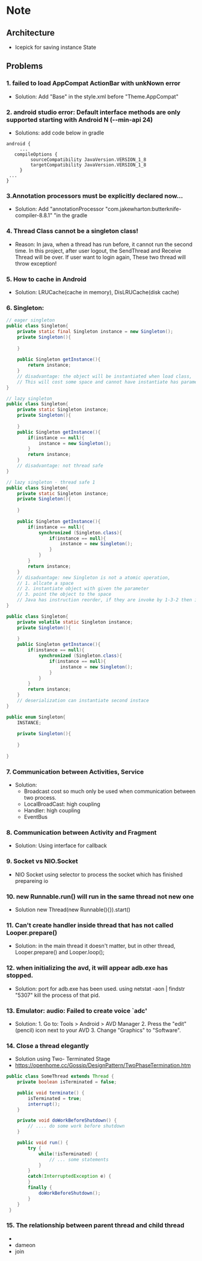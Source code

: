 # Note
## Architecture
- Icepick for saving instance State
## Problems
### 1. failed to load AppCompat ActionBar with unkNown error
- Solution: Add "Base" in the style.xml before "Theme.AppCompat"
### 2. android studio error: Default interface methods are only supported starting with Android N (--min-api 24)
- Solutions: add code below in gradle
``` 
android {
     ...
   compileOptions {
         sourceCompatibility JavaVersion.VERSION_1_8
         targetCompatibility JavaVersion.VERSION_1_8
     }
 ...
}
```
### 3.Annotation processors must be explicitly declared now...
- Solution: Add "annotationProcessor "com.jakewharton:butterknife-compiler-8.8.1" "in the gradle
### 4. Thread Class cannot be a singleton class!
- Reason: In java, when a thread has run before, it cannot run the second time.
In this project, after user logout, the SendThread and Receive Thread will be over. 
If user want to login again, These two thread will throw exception!
### 5. How to cache in Android
- Solution: LRUCache(cache in memory), DisLRUCache(disk cache) 
### 6. Singleton:
```java
// eager singleton
public class Singleton{
    private static final Singleton instance = new Singleton();
    private Singleton(){
        
    }
    
    public Singleton getInstance(){
        return instance;
    }
    // disadvantage: the object will be instantiated when load class, 
    // This will cost some space and cannot have instantiate has parameter 
}

// lazy singleton
public class Singleton{
    private static Singleton instance;
    private Singleton(){
        
    }
    public Singleton getInstance(){
        if(instance == null){
            instance = new Singleton();
        }
        return instance;
    }
    // disadvantage: not thread safe
}

// lazy singleton - thread safe 1
public class Singleton{
    private static Singleton instance;
    private Singleton(){
        
    }
    
    public Singleton getInstance(){
        if(instance == null){
            synchronized (Singleton.class){
                if(instance == null){ 
                    instance = new Singleton();
                }
            }
        }
        return instance;
    }
    // disadvantage: new Singleton is not a atomic operation,
    // 1. allcate a space
    // 2. instantiate object with given the parameter
    // 3. point the object to the space
    // Java has instruction reorder, if they are invoke by 1-3-2 then it will have null
}

public class Singleton{
    private volatile static Singleton instance;
    private Singleton(){
        
    }
    public Singleton getInstance(){
        if(instance == null){
            synchronized (Singleton.class){
                if(instance == null){
                    instance = new Singleton();
                }
            }
        }
        return instance;
    }
    // deserialization can instantiate second instace
}

public enum Singleton{
    INSTANCE;
    
    private Singleton(){
        
    }
    
}
```
### 7. Communication between Activities, Service
- Solution: 
    - Broadcast cost so much only be used when communication between two process.
    - LocalBroadCast: high coupling
    - Handler: high coupling
    - EventBus
### 8. Communication between Activity and Fragment
- Solution: Using interface for callback
### 9. Socket vs NIO.Socket
- NIO Socket using selector to process the socket which has finished prepareing io
### 10. new Runnable.run() will run in the same thread not new one 
- Solution new Thread(new Runnable(){}).start()
### 11. Can't create handler inside thread that has not called Looper.prepare()
- Solution: in the main thread it doesn't matter, but in other thread, Looper.prepare()
and Looper.loop();
### 12. when initializing the avd, it will appear adb.exe has stopped.
- Solution: port for adb.exe has been used. using netstat -aon | findstr "5307"
            kill the process of that pid.
### 13. Emulator: audio: Failed to create voice `adc'
- Solution: 1. Go to: Tools > Android > AVD Manager
            2. Press the "edit" (pencil) icon next to your AVD
            3. Change "Graphics" to "Software".
### 14. Close a thread elegantly 
- Solution using Two- Terminated Stage
- https://openhome.cc/Gossip/DesignPattern/TwoPhaseTermination.htm
```java
public class SomeThread extends Thread {
    private boolean isTerminated = false;

    public void terminate() {
        isTerminated = true;
        interrupt();
    }

    private void doWorkBeforeShutdown() {
        // .... do some work before shutdown
    }

    public void run() {
        try {
            while(!isTerminated) {
                // ... some statements
            }
        }
        catch(InterruptedException e) {
        }
        finally {
            doWorkBeforeShutdown();
        }
    }
 }
```
### 15. The relationship between parent thread and child thread
- 
- dameon
- join 
